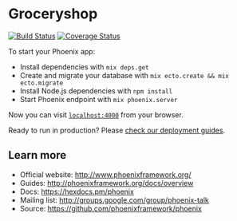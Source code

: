 # Groceryshop
[![Build Status](https://travis-ci.org/shibikr/grocery_shop.svg?branch=master)](https://travis-ci.org/shibikr/grocery_shop) [![Coverage Status](https://coveralls.io/repos/github/shibikr/grocery_shop/badge.svg?branch=master)](https://coveralls.io/github/shibikr/grocery_shop?branch=master) 

To start your Phoenix app:

  * Install dependencies with `mix deps.get`
  * Create and migrate your database with `mix ecto.create && mix ecto.migrate`
  * Install Node.js dependencies with `npm install`
  * Start Phoenix endpoint with `mix phoenix.server`

Now you can visit [`localhost:4000`](http://localhost:4000) from your browser.

Ready to run in production? Please [check our deployment guides](http://www.phoenixframework.org/docs/deployment).

## Learn more

  * Official website: http://www.phoenixframework.org/
  * Guides: http://phoenixframework.org/docs/overview
  * Docs: https://hexdocs.pm/phoenix
  * Mailing list: http://groups.google.com/group/phoenix-talk
  * Source: https://github.com/phoenixframework/phoenix
